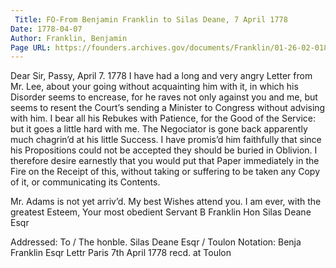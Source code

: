 ```yaml
---
 Title: FO-From Benjamin Franklin to Silas Deane, 7 April 1778
Date: 1778-04-07
Author: Franklin, Benjamin
Page URL: https://founders.archives.gov/documents/Franklin/01-26-02-0185
---
```


Dear Sir,
Passy, April 7. 1778
I have had a long and very angry Letter from Mr. Lee, about your going without acquainting him with it, in which his Disorder seems to encrease, for he raves not only against you and me, but seems to resent the Court’s sending a Minister to Congress without advising with him. I bear all his Rebukes with Patience, for the Good of the Service: but it goes a little hard with me.
The Negociator is gone back apparently much chagrin’d at his little Success. I have promis’d him faithfully that since his Propositions could not be accepted they should be buried in Oblivion. I therefore desire earnestly that you would put that Paper immediately in the Fire on the Receipt of this, without taking or suffering to be taken any Copy of it, or communicating its Contents.

Mr. Adams is not yet arriv’d.
My best Wishes attend you. I am ever, with the greatest Esteem, Your most obedient Servant
B Franklin
Hon Silas Deane Esqr
 
Addressed: To / The honble. Silas Deane Esqr / Toulon
Notation: Benja Franklin Esqr Lettr Paris 7th April 1778 recd. at Toulon

